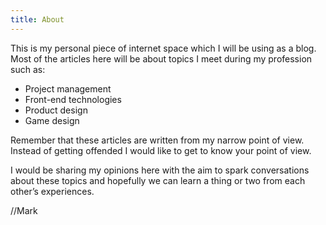 ```yaml
---
title: About
---
```


This is my personal piece of internet space which I will be using as a blog. Most of the articles here will be about topics I meet during my profession such as:

* Project management
* Front-end technologies
* Product design
* Game design

Remember that these articles are written from my narrow point of view. Instead of getting offended I would like to get to know your point of view.

I would be sharing my opinions here with the aim to spark conversations about these topics and hopefully we can learn a thing or two from each other’s experiences.

//Mark
